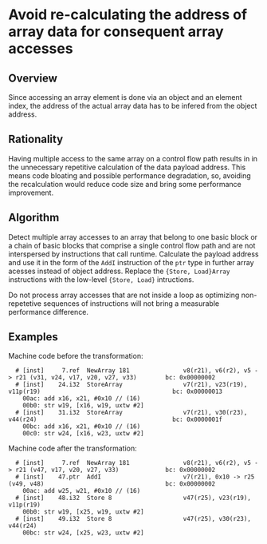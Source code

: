 # Avoid re-calculating the address of array data for consequent array accesses

## Overview

Since accessing an array element is done via an object and an element index,
the address of the actual array data has to be infered from the object address.


## Rationality

Having multiple access to the same array on a control flow path results in
in the unnecessary repetitive calculation of the data payload address.
This means code bloating and possible performance degradation, so, avoiding
the recalculation would reduce code size and bring some performance
improvement.


## Algorithm

Detect multiple array accesses to an array that belong to one basic block or
a chain of basic blocks that comprise a single control flow path and are not
interspersed by instructions that call runtime. Calculate the payload address
and use it in the form of the `AddI` instruction of the `ptr` type in further
array acesses instead of object address. Replace the `{Store, Load}Array`
instructions with the low-level `{Store, Load}` intructions.

Do not process array accesses that are not inside a loop as optimizing
non-repetetive sequences of instructions will not bring a measurable performance
difference.

## Examples

Machine code before the transformation:

```
  # [inst]     7.ref  NewArray 181               v8(r21), v6(r2), v5 -> r21 (v31, v24, v17, v20, v27, v33)        bc: 0x00000002
  # [inst]    24.i32  StoreArray                 v7(r21), v23(r19), v11p(r19)                                     bc: 0x00000013
    00ac: add x16, x21, #0x10 // (16)
    00b0: str w19, [x16, w19, uxtw #2]
  # [inst]    31.i32  StoreArray                 v7(r21), v30(r23), v44(r24)                                      bc: 0x0000001f
    00bc: add x16, x21, #0x10 // (16)
    00c0: str w24, [x16, w23, uxtw #2]
```

Machine code after the transformation:

```
  # [inst]     7.ref  NewArray 181               v8(r21), v6(r2), v5 -> r21 (v47, v17, v20, v27, v33)             bc: 0x00000002
  # [inst]    47.ptr  AddI                       v7(r21), 0x10 -> r25 (v49, v48)                                  bc: 0x00000002
    00ac: add w25, w21, #0x10 // (16)
  # [inst]    48.i32  Store 8                    v47(r25), v23(r19), v11p(r19)
    00b0: str w19, [x25, w19, uxtw #2]
  # [inst]    49.i32  Store 8                    v47(r25), v30(r23), v44(r24)
    00bc: str w24, [x25, w23, uxtw #2]
```
